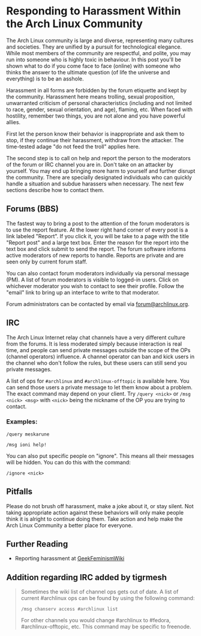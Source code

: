 # Responding to Harassment Within the Arch Linux Community

The Arch Linux community is large and diverse, representing many
cultures and societies. They are unified by a pursuit for technological
elegance. While most members of the community are respectful, and
polite, you may run into someone who is highly toxic in behaviour. In
this post you'll be shown what to do if you come face to face (online)
with someone who thinks the answer to the ultimate question (of life the
universe and everything) is to be an asshole.

Harassment in all forms are forbidden by the forum etiquette and  kept
by the community. Harassment here means trolling, sexual proposition,
unwarranted criticism of personal characteristics (including and not
limited to race, gender, sexual orientation, and age), flaming, etc.
When faced with hostility, remember two things, you are not alone and
you have powerful allies.

First let the person know their behavior is inappropriate and ask them
to stop, if they continue their harassment, withdraw from the attacker.
The time-tested adage "do not feed the troll" applies here.

The second step is to call on help and report the person to the
moderators of the forum or IRC channel you are in. Don't take on an
attacker by yourself. You may end up bringing more harm to yourself and
further disrupt the community. There are specially designated
individuals who can quickly handle a situation and subdue harassers when
necessary. The next few sections describe how to contact them.

## Forums (BBS)

The fastest way to bring a post to the attention of the forum moderators
is to use the report feature. At the lower right hand corner of every
post is a link labeled "Report". If you click it, you will be take to
a page with the title "Report post" and a large text box. Enter the
reason for the report into the text box and click submit to send the
report. The forum software informs active moderators of new reports to
handle. Reports are private and are seen only by current forum staff.

You can also contact forum moderators individually via personal message
(PM). A list of forum moderators is visible to logged-in users. Click on
whichever moderator you wish to contact to see their profile. Follow the
"email" link to bring up an interface to write to that moderator.

Forum administrators can be contacted by email via
<forum@archlinux.org>.

## IRC

The Arch Linux Internet relay chat channels have a very different
culture from the forums. It is less moderated simply because interaction
is real time, and people can send private messages outside the scope of
the OPs (channel operators) influence. A channel operator can ban and
kick users in the channel who don't follow the rules, but these users
can still send you private messages.

A list of ops for `#archlinux` and `#archlinux-offtopic` is available
here.  You can send those users a private message to let them know about
a problem. The exact command may depend on your client. Try ``/query
<nick>`` or ``/msg <nick> <msg>`` with ``<nick>`` being the nickname of
the OP you are trying to contact.

### Examples:

``/query meskarune``

``/msg ioni help!``

You can also put specific people on "ignore". This means all their
messages will be hidden. You can do this with the command:

``/ignore <nick>``

## Pitfalls

Please do not brush off harassment, make a joke about it, or stay
silent. Not taking appropriate action against these behaviors will only
make people think it is alright to continue doing them. Take action and
help make the Arch Linux Community a better place for everyone.

## Further Reading

- Reporting harassment at [GeekFeminismWiki][reporting]

  [reporting]: http://geekfeminism.wikia.com/wiki/Reporting_harassment

## Addition regarding IRC added by tigrmesh

>   Sometimes the wiki list of channel ops gets out of date.  A list of
>   current #archlinux ops can be found by using the following command:
>
>   ``/msg chanserv access #archlinux list``
>
>   For other channels you would change #archlinux to #fedora,
>   #archlinux-offtopic, etc.  This command may be specific to freenode.
